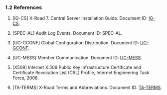 ### 1.2 References

1.  \[IG-CS\] X-Road 7. Central Server Installation Guide. Document ID: [IG-CS](../Manuals/ig-cs_x-road_6_central_server_installation_guide.md).

2.  \[SPEC-AL\] Audit Log Events. Document ID: SPEC-AL.

3.  \[UC-GCONF\] Global Configuration Distribution. Document ID: [UC-GCONF](uc-gconf_x-road_use_case_model_for_global_configuration_distribution_1.4_Y-883-8.md).

4.  \[UC-MESS\] Member Communication. Document ID: [UC-MESS](uc-mess_x-road_member_communication_use_case_model.md).

5.  \[X509\] Internet X.509 Public Key Infrastructure Certificate and Certificate
    Revocation List (CRL) Profile, Internet Engineering Task
    Force, 2008.

6.  \[TA-TERMS\] X-Road Terms and Abbreviations. Document ID: [TA-TERMS](../terms_x-road_docs.md).
